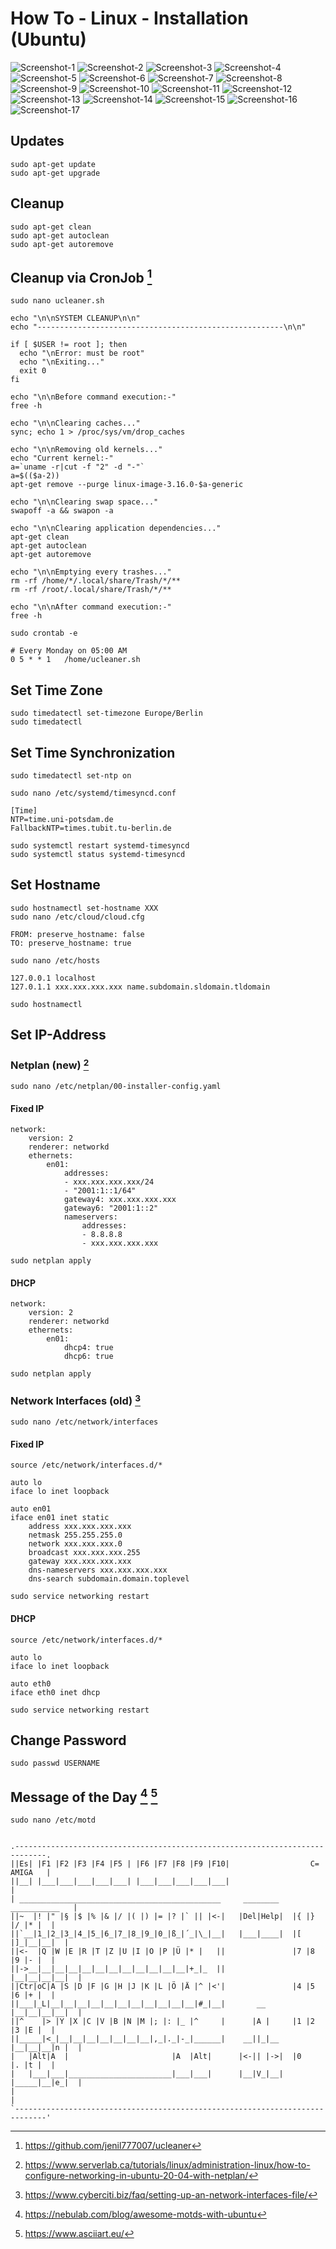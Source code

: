 # How To - Linux - Installation (Ubuntu)

![Screenshot-1](/files/linux_install_1.png)
![Screenshot-2](/files/linux_install_2.png)
![Screenshot-3](/files/linux_install_3.png)
![Screenshot-4](/files/linux_install_4.png)
![Screenshot-5](/files/linux_install_5.png)
![Screenshot-6](/files/linux_install_6.png)
![Screenshot-7](/files/linux_install_7.png)
![Screenshot-8](/files/linux_install_8.png)
![Screenshot-9](/files/linux_install_9.png)
![Screenshot-10](/files/linux_install_10.png)
![Screenshot-11](/files/linux_install_11.png)
![Screenshot-12](/files/linux_install_12.png)
![Screenshot-13](/files/linux_install_13.png)
![Screenshot-14](/files/linux_install_14.png)
![Screenshot-15](/files/linux_install_15.png)
![Screenshot-16](/files/linux_install_16.png)
![Screenshot-17](/files/linux_install_17.png)

## Updates

```
sudo apt-get update
sudo apt-get upgrade
```

## Cleanup

```
sudo apt-get clean
sudo apt-get autoclean
sudo apt-get autoremove
```

## Cleanup via CronJob [^5]

```
sudo nano ucleaner.sh
```

```
echo "\n\nSYSTEM CLEANUP\n\n"
echo "-------------------------------------------------------\n\n"

if [ $USER != root ]; then
  echo "\nError: must be root"
  echo "\nExiting..."
  exit 0
fi

echo "\n\nBefore command execution:-"
free -h 

echo "\n\nClearing caches..."
sync; echo 1 > /proc/sys/vm/drop_caches

echo "\n\nRemoving old kernels..."
echo "Current kernel:-"
a=`uname -r|cut -f "2" -d "-"`
a=$(($a-2))
apt-get remove --purge linux-image-3.16.0-$a-generic

echo "\n\nClearing swap space..."
swapoff -a && swapon -a

echo "\n\nClearing application dependencies..."
apt-get clean
apt-get autoclean
apt-get autoremove

echo "\n\nEmptying every trashes..."
rm -rf /home/*/.local/share/Trash/*/** 
rm -rf /root/.local/share/Trash/*/** 

echo "\n\nAfter command execution:-"
free -h
```

```
sudo crontab -e
```

```
# Every Monday on 05:00 AM  
0 5 * * 1	/home/ucleaner.sh
```

## Set Time Zone

```
sudo timedatectl set-timezone Europe/Berlin
sudo timedatectl
```

## Set Time Synchronization

```
sudo timedatectl set-ntp on
```

```
sudo nano /etc/systemd/timesyncd.conf
```

```
[Time]
NTP=time.uni-potsdam.de
FallbackNTP=times.tubit.tu-berlin.de
```

```
sudo systemctl restart systemd-timesyncd 
sudo systemctl status systemd-timesyncd
```

## Set Hostname

```
sudo hostnamectl set-hostname XXX
sudo nano /etc/cloud/cloud.cfg
```

```
FROM: preserve_hostname: false
TO: preserve_hostname: true
```

```
sudo nano /etc/hosts
```

```
127.0.0.1 localhost
127.0.1.1 xxx.xxx.xxx.xxx name.subdomain.sldomain.tldomain
```

```
sudo hostnamectl
```

## Set IP-Address

### Netplan (new) [^1]

```
sudo nano /etc/netplan/00-installer-config.yaml
```

#### Fixed IP

```
network:
    version: 2
    renderer: networkd
    ethernets:
        en01:
            addresses:
            - xxx.xxx.xxx.xxx/24
            - "2001:1::1/64"
            gateway4: xxx.xxx.xxx.xxx
            gateway6: "2001:1::2"
            nameservers:
                addresses:
                - 8.8.8.8
                - xxx.xxx.xxx.xxx
```

```
sudo netplan apply
```

#### DHCP

```
network:
    version: 2
    renderer: networkd
    ethernets:
        en01:
            dhcp4: true
            dhcp6: true
```

```
sudo netplan apply
```

### Network Interfaces (old) [^2]

```
sudo nano /etc/network/interfaces
```

#### Fixed IP

```
source /etc/network/interfaces.d/*

auto lo
iface lo inet loopback

auto en01
iface en01 inet static
    address xxx.xxx.xxx.xxx
    netmask 255.255.255.0
    network xxx.xxx.xxx.0
    broadcast xxx.xxx.xxx.255
    gateway xxx.xxx.xxx.xxx
    dns-nameservers xxx.xxx.xxx.xxx
    dns-search subdomain.domain.toplevel
```

```
sudo service networking restart
```

#### DHCP

```
source /etc/network/interfaces.d/*

auto lo
iface lo inet loopback

auto eth0
iface eth0 inet dhcp
```

```
sudo service networking restart
```

## Change Password

```
sudo passwd USERNAME
```

## Message of the Day [^3] [^4]

```
sudo nano /etc/motd
```

```

.-----------------------------------------------------------------------------.
||Es| |F1 |F2 |F3 |F4 |F5 | |F6 |F7 |F8 |F9 |F10|                  C= AMIGA   |
||__| |___|___|___|___|___| |___|___|___|___|___|                             |
| _____________________________________________     ________    ___________   |
||~  |! |" |§ |$ |% |& |/ |( |) |= |? |` || |<-|   |Del|Help|  |{ |} |/ |* |  |
||`__|1_|2_|3_|4_|5_|6_|7_|8_|9_|0_|ß_|´_|\_|__|   |___|____|  |[ |]_|__|__|  |
||<-  |Q |W |E |R |T |Z |U |I |O |P |Ü |* |   ||               |7 |8 |9 |- |  |
||->__|__|__|__|__|__|__|__|__|__|__|__|+_|_  ||               |__|__|__|__|  |
||Ctr|oC|A |S |D |F |G |H |J |K |L |Ö |Ä |^ |<'|               |4 |5 |6 |+ |  |
||___|_L|__|__|__|__|__|__|__|__|__|__|__|#_|__|       __      |__|__|__|__|  |
||^    |> |Y |X |C |V |B |N |M |; |: |_ |^     |      |A |     |1 |2 |3 |E |  |
||_____|<_|__|__|__|__|__|__|__|,_|._|-_|______|    __||_|__   |__|__|__|n |  |
|   |Alt|A  |                       |A  |Alt|      |<-|| |->|  |0    |. |t |  |
|   |___|___|_______________________|___|___|      |__|V_|__|  |_____|__|e_|  |
|                                                                             |
`-----------------------------------------------------------------------------'

```

[^1]: https://www.serverlab.ca/tutorials/linux/administration-linux/how-to-configure-networking-in-ubuntu-20-04-with-netplan/
[^2]: https://www.cyberciti.biz/faq/setting-up-an-network-interfaces-file/
[^3]: https://nebulab.com/blog/awesome-motds-with-ubuntu
[^4]: https://www.asciiart.eu/
[^5]: https://github.com/jenil777007/ucleaner